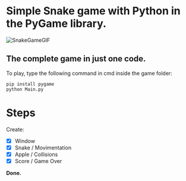 # Simple Snake game with Python in the PyGame library.

![SnakeGameGIF](https://user-images.githubusercontent.com/68216918/88472260-421a2b80-cee7-11ea-9c78-b36b95ae9a96.gif)

The complete game in just one code.
-----------------------------------
To play, type the following command in cmd inside the game folder:
```
pip install pygame
python Main.py
```

# Steps

Create:
- [x] Window
- [x] Snake / Movimentation
- [x] Apple / Collisions
- [x] Score / Game Over

**Done.**
